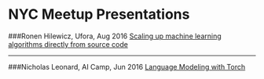 # NYC Meetup Presentations

###Ronen Hilewicz, Ufora, Aug 2016
[Scaling up machine learning algorithms directly from source code](https://docs.google.com/a/stern.nyu.edu/presentation/d/1x4kZuDX2GbPB5EpPS1FpX_r64Vz2WHdxdQDovi6TOY4/edit?usp=sharing)

---
###Nicholas Leonard, AI Camp, Jun 2016
[Language Modeling with Torch](https://github.com/nicholas-leonard/slides/blob/master/LanguageModeling.pdf)
